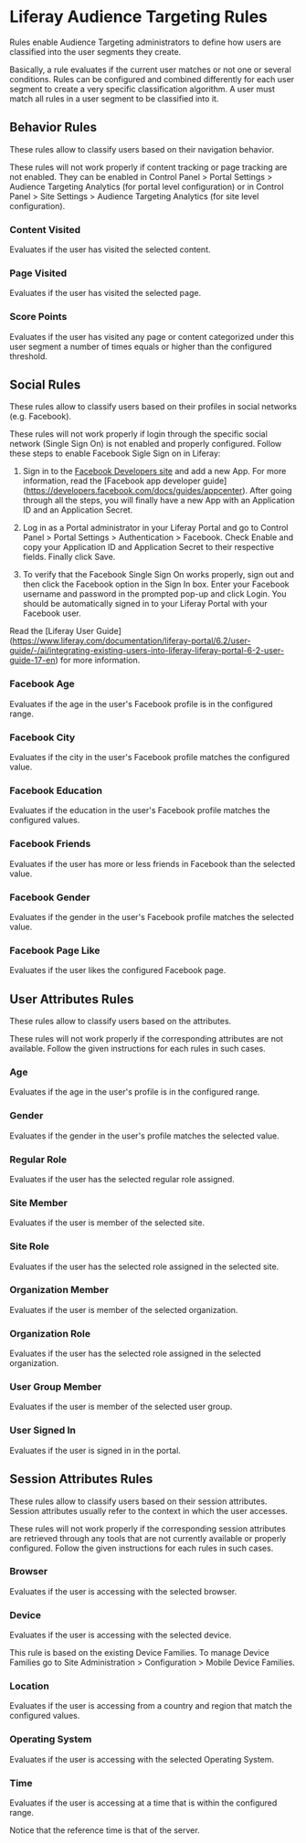 # Liferay Audience Targeting Rules

Rules enable Audience Targeting administrators to define how users are
classified into the user segments they create.

Basically, a rule evaluates if the current user matches or not one or several
conditions. Rules can be configured and combined differently for each user
segment to create a very specific classification algorithm. A user must match
all rules in a user segment to be classified into it.

## Behavior Rules

These rules allow to classify users based on their navigation behavior.

These rules will not work properly if content tracking or page tracking are not
enabled. They can be enabled in Control Panel > Portal Settings >
Audience Targeting Analytics (for portal level configuration) or in
Control Panel > Site Settings > Audience Targeting Analytics (for site level
configuration).

### Content Visited

Evaluates if the user has visited the selected content.

### Page Visited

Evaluates if the user has visited the selected page.

### Score Points

Evaluates if the user has visited any page or content categorized under this
user segment a number of times equals or higher than the configured threshold.

## Social Rules

These rules allow to classify users based on their profiles in social networks
(e.g. Facebook).

These rules will not work properly if login through the specific social network
(Single Sign On) is not enabled and properly configured. Follow these steps to
enable Facebook Sigle Sign on in Liferay:

1. Sign in to the [Facebook Developers site](https://developers.facebook.com)
and add a new App. For more information, read the [Facebook app developer guide]
(https://developers.facebook.com/docs/guides/appcenter). After going through all
the steps, you will finally have a new App with an Application ID and an
Application Secret.

2. Log in as a Portal administrator in your Liferay Portal and go to
Control Panel > Portal Settings > Authentication > Facebook. Check Enable and
copy your Application ID and Application Secret to their respective fields.
Finally click Save.

3. To verify that the Facebook Single Sign On works properly, sign out and then
click the Facebook option in the Sign In box. Enter your Facebook username and
password in the prompted pop-up and click Login. You should be automatically
signed in to your Liferay Portal with your Facebook user.

Read the [Liferay User Guide]
(https://www.liferay.com/documentation/liferay-portal/6.2/user-guide/-/ai/integrating-existing-users-into-liferay-liferay-portal-6-2-user-guide-17-en)
for more information.

### Facebook Age

Evaluates if the age in the user's Facebook profile is in the configured range.

### Facebook City

Evaluates if the city in the user's Facebook profile matches the configured
value.

### Facebook Education

Evaluates if the education in the user's Facebook profile matches the configured
values.

### Facebook Friends

Evaluates if the user has more or less friends in Facebook than the selected
value.

### Facebook Gender

Evaluates if the gender in the user's Facebook profile matches the selected
value.

### Facebook Page Like

Evaluates if the user likes the configured Facebook page.

## User Attributes Rules

These rules allow to classify users based on the attributes.

These rules will not work properly if the corresponding attributes are not
available. Follow the given instructions for each rules in such cases.

### Age

Evaluates if the age in the user's profile is in the configured range.

### Gender

Evaluates if the gender in the user's profile matches the selected value.

### Regular Role

Evaluates if the user has the selected regular role assigned.

### Site Member

Evaluates if the user is member of the selected site.

### Site Role

Evaluates if the user has the selected role assigned in the selected site.

### Organization Member

Evaluates if the user is member of the selected organization.

### Organization Role

Evaluates if the user has the selected role assigned in the selected
organization.

### User Group Member

Evaluates if the user is member of the selected user group.

### User Signed In

Evaluates if the user is signed in in the portal.

## Session Attributes Rules

These rules allow to classify users based on their session attributes. Session
attributes usually refer to the context in which the user accesses.

These rules will not work properly if the corresponding session attributes
are retrieved through any tools that are not currently available or properly
configured. Follow the given instructions for each rules in such cases.

### Browser

Evaluates if the user is accessing with the selected browser.

### Device

Evaluates if the user is accessing with the selected device.

This rule is based on the existing Device Families. To manage Device Families go
to Site Administration > Configuration > Mobile Device Families.

### Location

Evaluates if the user is accessing from a country and region that match the
configured values.

### Operating System

Evaluates if the user is accessing with the selected Operating System.

### Time

Evaluates if the user is accessing at a time that is within the configured
range.

Notice that the reference time is that of the server.